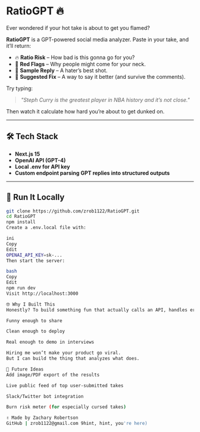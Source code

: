 # RatioGPT 🔥

Ever wondered if your hot take is about to get you flamed?

**RatioGPT** is a GPT-powered social media analyzer. Paste in your take, and it’ll return:

- 🔥 **Ratio Risk** – How bad is this gonna go for you?
- 🚩 **Red Flags** – Why people might come for your neck.
- 🧢 **Sample Reply** – A hater’s best shot.
- 🧼 **Suggested Fix** – A way to say it better (and survive the comments).

Try typing:  
> *"Steph Curry is the greatest player in NBA history and it’s not close."*

Then watch it calculate how hard you’re about to get dunked on.

---

## 🛠 Tech Stack

- **Next.js 15**
- **OpenAI API (GPT-4)**
- **Local .env for API key**
- **Custom endpoint parsing GPT replies into structured outputs**

---

## 🚀 Run It Locally

```bash
git clone https://github.com/zrob1122/RatioGPT.git
cd RatioGPT
npm install
Create a .env.local file with:

ini
Copy
Edit
OPENAI_API_KEY=sk-...
Then start the server:

bash
Copy
Edit
npm run dev
Visit http://localhost:3000

🤓 Why I Built This
Honestly? To build something fun that actually calls an API, handles errors, and returns structured, formatted results, without looking like a tutorial. I wanted something:

Funny enough to share

Clean enough to deploy

Real enough to demo in interviews

Hiring me won’t make your product go viral.
But I can build the thing that analyzes what does.

🧠 Future Ideas
Add image/PDF export of the results

Live public feed of top user-submitted takes

Slack/Twitter bot integration

Burn risk meter (for especially cursed takes)

✌️ Made by Zachary Robertson
GitHub | zrob1122@gmail.com 9hint, hint, you're here)
